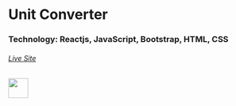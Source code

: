 <h1>Unit Converter</h1>

### Technology: Reactjs, JavaScript, Bootstrap, HTML, CSS

<a href='https://converter1.netlify.app/'><h6>Live Site</h6></a>


<p><a href='https://www.fahimahammed.xyz/'><img src='https://i.pinimg.com/originals/00/50/71/005071cbf1fdd17673607ecd7b7e88f6.png' width='40' height='40'/></a></p>